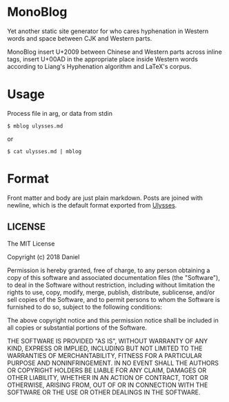 # MonoBlog

Yet another static site generator for who cares hyphenation in Western words and space between CJK and Western parts.

MonoBlog insert U+2009 between Chinese and Western parts across inline tags, insert U+00AD in the appropriate place inside Western words according to Liang's Hyphenation algorithm and LaTeX's corpus.

# Usage

Process file in arg, or data from stdin

```
$ mblog ulysses.md
```

or

```
$ cat ulysses.md | mblog
```

# Format

Front matter and body are just plain markdown. Posts are joined with newline,
which is the default format exported from [Ulysses](https://ulyssesapp.com).

## LICENSE

The MIT License

Copyright (c) 2018 Daniel

Permission is hereby granted, free of charge, to any person obtaining a copy
of this software and associated documentation files (the "Software"), to deal
in the Software without restriction, including without limitation the rights
to use, copy, modify, merge, publish, distribute, sublicense, and/or sell
copies of the Software, and to permit persons to whom the Software is
furnished to do so, subject to the following conditions:

The above copyright notice and this permission notice shall be included in
all copies or substantial portions of the Software.

THE SOFTWARE IS PROVIDED "AS IS", WITHOUT WARRANTY OF ANY KIND, EXPRESS OR
IMPLIED, INCLUDING BUT NOT LIMITED TO THE WARRANTIES OF MERCHANTABILITY,
FITNESS FOR A PARTICULAR PURPOSE AND NONINFRINGEMENT. IN NO EVENT SHALL THE
AUTHORS OR COPYRIGHT HOLDERS BE LIABLE FOR ANY CLAIM, DAMAGES OR OTHER
LIABILITY, WHETHER IN AN ACTION OF CONTRACT, TORT OR OTHERWISE, ARISING FROM,
OUT OF OR IN CONNECTION WITH THE SOFTWARE OR THE USE OR OTHER DEALINGS IN
THE SOFTWARE.
